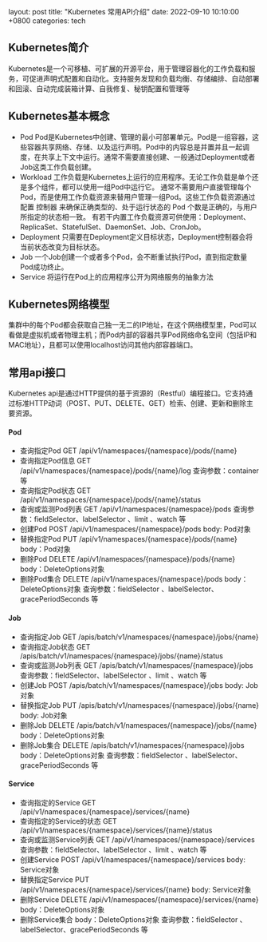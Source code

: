 layout: post
title: "Kubernetes 常用API介绍"
date: 2022-09-10 10:10:00 +0800
categories: tech

## Kubernetes简介

  Kubernetes是一个可移植、可扩展的开源平台，用于管理容器化的工作负载和服务，可促进声明式配置和自动化。支持服务发现和负载均衡、存储编排、自动部署和回滚、自动完成装箱计算、自我修复、秘钥配置和管理等

## Kubernetes基本概念

- Pod
  Pod是Kubernetes中创建、管理的最小可部署单元。Pod是一组容器，这些容器共享网络、存储、以及运行声明。Pod中的内容总是并置并且一起调度，在共享上下文中运行。通常不需要直接创建、一般通过Deployment或者Job这类工作负载创建。
- Workload
  工作负载是Kubernetes上运行的应用程序。无论工作负载是单个还是多个组件，都可以使用一组Pod中运行它。
  通常不需要用户直接管理每个Pod，而是使用工作负载资源来替用户管理一组Pod。这些工作负载资源通过配置 控制器 来确保正确类型的、处于运行状态的 Pod 个数是正确的，与用户所指定的状态相一致。
  有若干内置工作负载资源可供使用：Deployment、ReplicaSet、StatefulSet、DaemonSet、Job、CronJob。
- Deployment
  只需要在Deployment定义目标状态，Deployment控制器会将当前状态改变为目标状态。
- Job
  一个Job创建一个或者多个Pod，会不断重试执行Pod，直到指定数量Pod成功终止。
- Service
  将运行在Pod上的应用程序公开为网络服务的抽象方法

## Kubernetes网络模型

  集群中的每个Pod都会获取自己独一无二的IP地址，在这个网络模型里，Pod可以看做是虚拟机或者物理主机；而Pod内部的容器共享Pod网络命名空间（包括IP和MAC地址），且都可以使用localhost访问其他内部容器端口。

## 常用api接口

  Kubernetes api是通过HTTP提供的基于资源的（Restful）编程接口。它支持通过标准HTTP动词（POST、PUT、DELETE、GET）检索、创建、更新和删除主要资源。

#### Pod

- 查询指定Pod
  GET /api/v1/namespaces/{namespace}/pods/{name}
- 查询指定Pod信息
  GET /api/v1/namespaces/{namespace}/pods/{name}/log
  查询参数：container 等
- 查询指定Pod状态
  GET /api/v1/namespaces/{namespace}/pods/{name}/status
- 查询或监测Pod列表
  GET /api/v1/namespaces/{namespace}/pods
  查询参数：fieldSelector、labelSelector 、limit 、watch 等
- 创建Pod
  POST /api/v1/namespaces/{namespace}/pods
  body: Pod对象
- 替换指定Pod
  PUT /api/v1/namespaces/{namespace}/pods/{name}
  body：Pod对象
- 删除Pod
  DELETE /api/v1/namespaces/{namespace}/pods/{name}
  body：DeleteOptions对象
- 删除Pod集合
  DELETE /api/v1/namespaces/{namespace}/pods
  body：DeleteOptions对象
  查询参数：fieldSelector 、labelSelector、gracePeriodSeconds 等

#### Job

- 查询指定Job
  GET /apis/batch/v1/namespaces/{namespace}/jobs/{name}
- 查询指定Job状态
  GET /apis/batch/v1/namespaces/{namespace}/jobs/{name}/status
- 查询或监测Job列表
  GET /apis/batch/v1/namespaces/{namespace}/jobs
  查询参数：fieldSelector、labelSelector 、limit 、watch 等
- 创建Job
  POST /apis/batch/v1/namespaces/{namespace}/jobs
  body: Job对象
- 替换指定Job
  PUT /apis/batch/v1/namespaces/{namespace}/jobs/{name}
  body: Job对象
- 删除Job
  DELETE /apis/batch/v1/namespaces/{namespace}/jobs/{name}
  body：DeleteOptions对象
- 删除Job集合
  DELETE /apis/batch/v1/namespaces/{namespace}/jobs
  body：DeleteOptions对象
  查询参数：fieldSelector 、labelSelector、gracePeriodSeconds 等

#### Service

- 查询指定的Service
  GET /api/v1/namespaces/{namespace}/services/{name}
- 查询指定的Service的状态
  GET /api/v1/namespaces/{namespace}/services/{name}/status
- 查询或监测Service列表
  GET /api/v1/namespaces/{namespace}/services
  查询参数：fieldSelector、labelSelector 、limit 、watch 等
- 创建Service
  POST /api/v1/namespaces/{namespace}/services
  body: Service对象
- 替换指定Service
  PUT /api/v1/namespaces/{namespace}/services/{name}
  body: Service对象
- 删除Service
  DELETE /api/v1/namespaces/{namespace}/services/{name}
  body：DeleteOptions对象
- 删除Service集合
  body：DeleteOptions对象
  查询参数：fieldSelector 、labelSelector、gracePeriodSeconds 等
